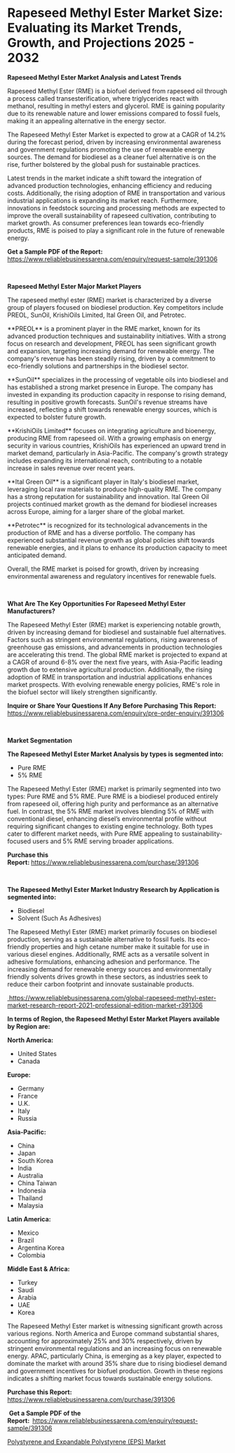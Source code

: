 <p><h1>Rapeseed Methyl Ester Market Size: Evaluating its Market Trends, Growth, and Projections 2025 - 2032</h1></p><p><strong>Rapeseed Methyl Ester Market Analysis and Latest Trends</strong></p>
<p><p>Rapeseed Methyl Ester (RME) is a biofuel derived from rapeseed oil through a process called transesterification, where triglycerides react with methanol, resulting in methyl esters and glycerol. RME is gaining popularity due to its renewable nature and lower emissions compared to fossil fuels, making it an appealing alternative in the energy sector.</p><p>The Rapeseed Methyl Ester Market is expected to grow at a CAGR of 14.2% during the forecast period, driven by increasing environmental awareness and government regulations promoting the use of renewable energy sources. The demand for biodiesel as a cleaner fuel alternative is on the rise, further bolstered by the global push for sustainable practices.</p><p>Latest trends in the market indicate a shift toward the integration of advanced production technologies, enhancing efficiency and reducing costs. Additionally, the rising adoption of RME in transportation and various industrial applications is expanding its market reach. Furthermore, innovations in feedstock sourcing and processing methods are expected to improve the overall sustainability of rapeseed cultivation, contributing to market growth. As consumer preferences lean towards eco-friendly products, RME is poised to play a significant role in the future of renewable energy.</p></p>
<p><strong>Get a Sample PDF of the Report:&nbsp;</strong> <a href="https://www.reliablebusinessarena.com/enquiry/request-sample/391306?utm_campaign=3294&utm_medium=2&utm_source=Github&utm_content=ia&utm_term=29032025&utm_id=rapeseed-methyl-ester">https://www.reliablebusinessarena.com/enquiry/request-sample/391306</a></p>
<p>&nbsp;</p>
<p><strong>Rapeseed Methyl Ester Major Market Players</strong></p>
<p><p>The rapeseed methyl ester (RME) market is characterized by a diverse group of players focused on biodiesel production. Key competitors include PREOL, SunOil, KrishiOils Limited, Ital Green Oil, and Petrotec.</p><p>**PREOL** is a prominent player in the RME market, known for its advanced production techniques and sustainability initiatives. With a strong focus on research and development, PREOL has seen significant growth and expansion, targeting increasing demand for renewable energy. The company's revenue has been steadily rising, driven by a commitment to eco-friendly solutions and partnerships in the biodiesel sector.</p><p>**SunOil** specializes in the processing of vegetable oils into biodiesel and has established a strong market presence in Europe. The company has invested in expanding its production capacity in response to rising demand, resulting in positive growth forecasts. SunOil's revenue streams have increased, reflecting a shift towards renewable energy sources, which is expected to bolster future growth.</p><p>**KrishiOils Limited** focuses on integrating agriculture and bioenergy, producing RME from rapeseed oil. With a growing emphasis on energy security in various countries, KrishiOils has experienced an upward trend in market demand, particularly in Asia-Pacific. The company's growth strategy includes expanding its international reach, contributing to a notable increase in sales revenue over recent years.</p><p>**Ital Green Oil** is a significant player in Italy's biodiesel market, leveraging local raw materials to produce high-quality RME. The company has a strong reputation for sustainability and innovation. Ital Green Oil projects continued market growth as the demand for biodiesel increases across Europe, aiming for a larger share of the global market.</p><p>**Petrotec** is recognized for its technological advancements in the production of RME and has a diverse portfolio. The company has experienced substantial revenue growth as global policies shift towards renewable energies, and it plans to enhance its production capacity to meet anticipated demand.</p><p>Overall, the RME market is poised for growth, driven by increasing environmental awareness and regulatory incentives for renewable fuels.</p></p>
<p>&nbsp;</p>
<p><strong>What Are The Key Opportunities For Rapeseed Methyl Ester Manufacturers?</strong></p>
<p><p>The Rapeseed Methyl Ester (RME) market is experiencing notable growth, driven by increasing demand for biodiesel and sustainable fuel alternatives. Factors such as stringent environmental regulations, rising awareness of greenhouse gas emissions, and advancements in production technologies are accelerating this trend. The global RME market is projected to expand at a CAGR of around 6-8% over the next five years, with Asia-Pacific leading growth due to extensive agricultural production. Additionally, the rising adoption of RME in transportation and industrial applications enhances market prospects. With evolving renewable energy policies, RME's role in the biofuel sector will likely strengthen significantly.</p></p>
<p><strong>Inquire or Share Your Questions If Any Before Purchasing This Report:</strong> <a href="https://www.reliablebusinessarena.com/enquiry/pre-order-enquiry/391306?utm_campaign=3294&utm_medium=2&utm_source=Github&utm_content=ia&utm_term=29032025&utm_id=rapeseed-methyl-ester">https://www.reliablebusinessarena.com/enquiry/pre-order-enquiry/391306</a></p>
<p>&nbsp;</p>
<p><strong>Market Segmentation</strong></p>
<p><strong>The Rapeseed Methyl Ester Market Analysis by types is segmented into:</strong></p>
<p><ul><li>Pure RME</li><li>5% RME</li></ul></p>
<p><p>The Rapeseed Methyl Ester (RME) market is primarily segmented into two types: Pure RME and 5% RME. Pure RME is a biodiesel produced entirely from rapeseed oil, offering high purity and performance as an alternative fuel. In contrast, the 5% RME market involves blending 5% of RME with conventional diesel, enhancing diesel’s environmental profile without requiring significant changes to existing engine technology. Both types cater to different market needs, with Pure RME appealing to sustainability-focused users and 5% RME serving broader applications.</p></p>
<p><strong>Purchase this Report:&nbsp;</strong><a href="https://www.reliablebusinessarena.com/purchase/391306?utm_campaign=3294&utm_medium=2&utm_source=Github&utm_content=ia&utm_term=29032025&utm_id=rapeseed-methyl-ester">https://www.reliablebusinessarena.com/purchase/391306</a></p>
<p>&nbsp;</p>
<p><strong>The Rapeseed Methyl Ester Market Industry Research by Application is segmented into:</strong></p>
<p><ul><li>Biodiesel</li><li>Solvent (Such As Adhesives)</li></ul></p>
<p><p>The Rapeseed Methyl Ester (RME) market primarily focuses on biodiesel production, serving as a sustainable alternative to fossil fuels. Its eco-friendly properties and high cetane number make it suitable for use in various diesel engines. Additionally, RME acts as a versatile solvent in adhesive formulations, enhancing adhesion and performance. The increasing demand for renewable energy sources and environmentally friendly solvents drives growth in these sectors, as industries seek to reduce their carbon footprint and innovate sustainable products.</p></p>
<p><a href="https://www.reliablebusinessarena.com/global-rapeseed-methyl-ester-market-research-report-2021-professional-edition-market-r391306?utm_campaign=3294&utm_medium=2&utm_source=Github&utm_content=ia&utm_term=29032025&utm_id=rapeseed-methyl-ester">&nbsp;https://www.reliablebusinessarena.com/global-rapeseed-methyl-ester-market-research-report-2021-professional-edition-market-r391306</a></p>
<p><strong>In terms of Region, the Rapeseed Methyl Ester Market Players available by Region are:</strong></p>
<p>
    <p> <strong> North America: </strong>
        <ul>
            <li>United States</li>
            <li>Canada</li>
        </ul>
        </p> 
    <p> <strong> Europe: </strong>
        <ul>
            <li>Germany</li>
            <li>France</li>
            <li>U.K.</li>
            <li>Italy</li>
            <li>Russia</li>
        </ul>
        </p> 
    <p> <strong> Asia-Pacific: </strong>
        <ul>
            <li>China</li>
            <li>Japan</li>
            <li>South Korea</li>
            <li>India</li>
            <li>Australia</li>
            <li>China Taiwan</li>
            <li>Indonesia</li>
            <li>Thailand</li>
            <li>Malaysia</li>
        </ul>
        </p> 
    <p> <strong> Latin America: </strong>
        <ul>
            <li>Mexico</li>
            <li>Brazil</li>
            <li>Argentina Korea</li>
            <li>Colombia</li>
        </ul>
        </p> 
    <p> <strong> Middle East & Africa: </strong>
        <ul>
            <li>Turkey</li>
            <li>Saudi</li>
            <li>Arabia</li>
            <li>UAE</li>
            <li>Korea</li>
        </ul>
    </p>
    </p>
<p><p>The Rapeseed Methyl Ester market is witnessing significant growth across various regions. North America and Europe command substantial shares, accounting for approximately 25% and 30% respectively, driven by stringent environmental regulations and an increasing focus on renewable energy. APAC, particularly China, is emerging as a key player, expected to dominate the market with around 35% share due to rising biodiesel demand and government incentives for biofuel production. Growth in these regions indicates a shifting market focus towards sustainable energy solutions.</p></p>
<p><strong>Purchase this Report: </strong><a href="https://www.reliablebusinessarena.com/purchase/391306?utm_campaign=3294&utm_medium=2&utm_source=Github&utm_content=ia&utm_term=29032025&utm_id=rapeseed-methyl-ester">https://www.reliablebusinessarena.com/purchase/391306</a></p>
<p>&nbsp;<strong>Get a Sample PDF of the Report:&nbsp;&nbsp;</strong><a href="https://www.reliablebusinessarena.com/enquiry/request-sample/391306?utm_campaign=3294&utm_medium=2&utm_source=Github&utm_content=ia&utm_term=29032025&utm_id=rapeseed-methyl-ester">https://www.reliablebusinessarena.com/enquiry/request-sample/391306</a></p>
<p><strong></strong></p>
<p><p><a href="https://github.com/casimbrhelck/Market-Research-Report-List-1/blob/main/polystyrene-and-expandable-polystyrene-eps-market.md?utm_campaign=3294&utm_medium=2&utm_source=Github&utm_content=ia&utm_term=29032025&utm_id=rapeseed-methyl-ester">Polystyrene and Expandable Polystyrene (EPS) Market</a></p></p>